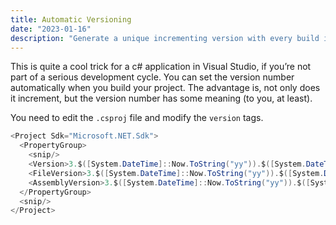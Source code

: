 ```yaml
---
title: Automatic Versioning
date: "2023-01-16"
description: "Generate a unique incrementing version with every build in Visual Studio."
---
```


This is quite a cool trick for a c# application in Visual Studio, if youʼre not part of
a serious development cycle.  You can set the version number automatically when you build 
your project.  The advantage is, not only does it increment, but the version number has 
some meaning (to you, at least).

You need to edit the ```.csproj``` file and modify the ```version``` tags.


```csharp
<Project Sdk="Microsoft.NET.Sdk">
  <PropertyGroup>
	<snip/>
    <Version>3.$([System.DateTime]::Now.ToString("yy")).$([System.DateTime]::Now.DayOfYear)</Version>
    <FileVersion>3.$([System.DateTime]::Now.ToString("yy")).$([System.DateTime]::Now.DayOfYear).$([System.DateTime]::Now.ToString("HHmm"))</FileVersion>
    <AssemblyVersion>3.$([System.DateTime]::Now.ToString("yy")).$([System.DateTime]::Now.DayOfYear).$([System.DateTime]::Now.ToString("HHmm"))</AssemblyVersion>
  </PropertyGroup>
  <snip/>
</Project>
```